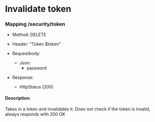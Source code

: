 # Invalidate token

### Mapping /security/token

* Method: DELETE

* Header: "Token $token"

* Requestbody:
    * Json:
        * password

* Response:
    * HttpStatus (200)

#### Description:

Takes in a token and invalidates it. Does not check if the token is invalid, always responds with 200 OK